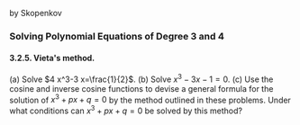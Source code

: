 by Skopenkov
### Solving Polynomial Equations of Degree 3 and 4

#### 3.2.5. Vieta's method. 

(a) Solve $4 x^3-3 x=\frac{1}{2}$.
(b) Solve $x^3-3 x-1=0$.
(c) Use the cosine and inverse cosine functions to devise a general formula for the solution of $x^3+p x+q=0$ by the method outlined in these problems. Under what conditions can $x^3+p x+q=0$ be solved by this method?

